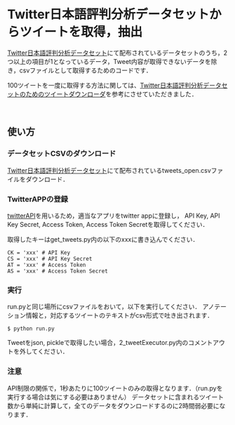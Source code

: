# Twitter日本語評判分析データセットからツイートを取得，抽出

[Twitter日本語評判分析データセット](http://bigdata.naist.jp/~ysuzuki/data/twitter/)にて配布されているデータセットのうち，2つ以上の項目が1となっているデータ，Tweet内容が取得できないデータを除き，csvファイルとして取得するためのコードです．

100ツイートを一度に取得する方法に関しては、[Twitter日本語評判分析データセットのためのツイートダウンローダ](https://github.com/tatHi/tweet_extructor/)を参考にさせていただきました．

<br>

## 使い方

### データセットCSVのダウンロード

[Twitter日本語評判分析データセット](http://bigdata.naist.jp/~ysuzuki/data/twitter/)にて配布されているtweets_open.csvファイルをダウンロード．

### TwitterAPPの登録
[twitterAPI](https://apps.twitter.com/)を用いるため，適当なアプリをtwitter appに登録し，
API Key, API Key Secret, Access Token, Access Token Secretを取得してください．<br>

取得したキーはget_tweets.py内の以下のxxxに書き込んでください．

```
CK = 'xxx' # API Key
CS = 'xxx' # API Key Secret
AT = 'xxx' # Access Token
AS = 'xxx' # Access Token Secret
```

### 実行
run.pyと同じ場所にcsvファイルをおいて，以下を実行してください．
アノテーション情報と，対応するツイートのテキストがcsv形式で吐き出されます．

```
$ python run.py
```

Tweetをjson, pickleで取得したい場合，2_tweetExecutor.py内のコメントアウトを外してください．

### 注意
API制限の関係で，1秒あたりに100ツイートのみの取得となります．（run.pyを実行する場合は気にする必要はありません）
データセットに含まれるツイート数から単純に計算して，全てのデータをダウンロードするのに2時間弱必要になります．
